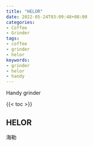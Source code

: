```yaml
---
title: "HELOR"
date: 2022-05-24T03:09:48+08:00
categories:
- Coffee
- Grinder
tags:
- coffee
- grinder
- helor
keywords:
- grinder
- helor
- handy
---
```


Handy grinder
<!--more-->

{{< toc >}}

## HELOR

海勒

